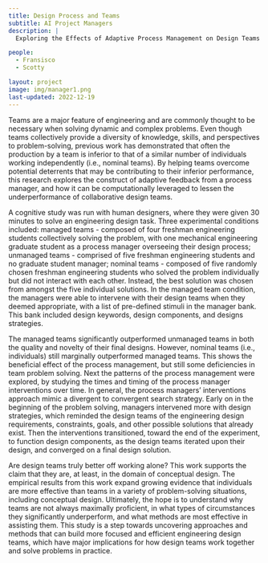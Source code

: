 ```yaml
---
title: Design Process and Teams
subtitle: AI Project Managers
description: |
  Exploring the Effects of Adaptive Process Management on Design Teams and Design Problem-Solving

people:
  - Fransisco
  - Scotty

layout: project
image: img/manager1.png
last-updated: 2022-12-19
---
```


Teams are a major feature of engineering and are commonly thought to be necessary when solving dynamic and complex problems. Even though teams collectively provide a diversity of knowledge, skills, and perspectives to problem-solving, previous work has demonstrated that often the production by a team is inferior to that of a similar number of individuals working independently (i.e., nominal teams). By helping teams overcome potential deterrents that may be contributing to their inferior performance, this research explores the construct of adaptive feedback from a process manager, and how it can be computationally leveraged to lessen the underperformance of collaborative design teams.

A cognitive study was run with human designers, where they were given 30 minutes to solve an engineering design task. Three experimental conditions included: managed teams - composed of four freshman engineering students collectively solving the problem, with one mechanical engineering graduate student as a process manager overseeing their design process; unmanaged teams - comprised of five freshman engineering students and no graduate student manager; nominal teams - composed of five randomly chosen freshman engineering students who solved the problem individually but did not interact with each other. Instead, the best solution was chosen from amongst the five individual solutions. In the managed team condition, the managers were able to intervene with their design teams when they deemed appropriate, with a list of pre-defined stimuli in the manager bank. This bank included design keywords, design components, and designs strategies.


The managed teams significantly outperformed unmanaged teams in both the quality and novelty of their final designs. However, nominal teams (i.e., individuals) still marginally outperformed managed teams. This shows the beneficial effect of the process management, but still some deficiencies in team problem solving. Next the patterns of the process management were explored, by studying the times and timing of the process manager interventions over time. In general, the process managers’ interventions approach mimic a divergent to convergent search strategy. Early on in the beginning of the problem solving, managers intervened more with design strategies, which reminded the design teams of the engineering design requirements, constraints, goals, and other possible solutions that already exist. Then the interventions transitioned, toward the end of the experiment, to function design components, as the design teams iterated upon their design, and converged on a final design solution.


Are design teams truly better off working alone? This work supports the claim that they are, at least, in the domain of conceptual design. The empirical results from this work expand growing evidence that individuals are more effective than teams in a variety of problem-solving situations, including conceptual design. Ultimately, the hope is to understand why teams are not always maximally proficient, in what types of circumstances they significantly underperform, and what methods are most effective in assisting them. This study is a step towards uncovering approaches and methods that can build more focused and efficient engineering design teams, which have major implications for how design teams work together and solve problems in practice.
